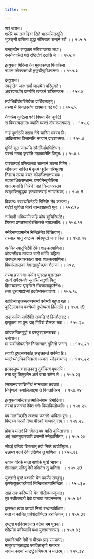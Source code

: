```yaml
---
title: १५५

---
```

शर्व उवाच।  
शरीरे मम तन्वङ्गि! सिते भास्यसितद्युतिः  
भुजङ्गी वासिता शुद्धा संश्लिष्टा चन्दने तरौ ।। १५५.१  
  
चन्द्रातपेन सम्पृक्ता रुचिराम्वरया तथा।  
रजनीवासिते पक्षे दृष्टिदोषं ददासि मे ।। १५५.२  
  
इत्युक्ता गिरिजा तेन मुक्तकण्ठा पिनाकिना।  
उवाच कोपरक्ताक्षी भ्रुकुटीकुटिलानना ।। १५५.३  
  
देव्युवाच।  
स्वकृतेन जनः सर्वो जाड्येन परिभूयते।  
अवश्यमर्थात् प्राप्नोति खण्डनं शशिमण्डन! ।। १५४.४  
  
तपोभिर्दीर्घचरितैर्यच्च प्रार्थिवत्यहम्।  
तस्या मे नियतस्त्वेष ह्यवमानः पदे पदे ।। १५५.५  
  
नैवास्मि कुटिला शर्व! विषमा नैव धूर्जटे!।  
स विषस्त्वङ्गतः ख्यातिं व्यक्तं दोषाकराश्रयात् ।। १५५.६  
  
नाहं पूष्णोऽपि दशना नेत्रे चास्मि भवस्य हि।  
आदित्यश्च विजानाति भगवान् द्वादशात्मकः ।। १५५.७  
  
मूर्ध्नि शूलं जनयसि स्वैर्दोषैर्मामधिक्षिपन्।  
यस्त्वं ममाह कृष्णेति महाकालेति विश्रुतः ।। १५४.८  
  
यास्याम्यहं परित्यक्त्वा चात्मानं तपसा गिरिम्।  
जीवन्त्या नास्ति मे कृत्यं धूर्त्तेन परिभूतया  
निशम्य तस्या वचनं कोपतीक्ष्णाक्षरम्भवः।  
उवाचाधिकसम्भ्रान्तः प्रणयेनेन्दुमौलिना  
अगात्मजासि गिरिजे !नाहं निन्दापरस्तव।  
त्वद्भक्तिबुद्ध्या कृतवांस्तवाहं नामसंश्रयम् ।। १५४.9  
  
विकल्पः स्वस्थचित्तेऽपि गिरिजे! नैव कल्पना।  
यद्येवं कुपिता भीरु! त्वन्तवाहन्नवै पुनः ।। १५४.१०  
  
नर्मवादी भविष्यामि जहि कोपं शुचिस्मिते!।  
शिरसा प्रणतश्चाहं रचितस्ते मयाञ्जलिः ।। १५४.११  
  
स्नेहेनाप्यवमानेन निन्दितेनैव विक्रियाम्।  
तस्मान्न यातु रुष्टस्य नर्मस्पृष्टो जनः किल ।। १५४.१२  
  
अनेकैः स्वादुभिर्देवी देवेन शङ्करपाणिना।  
कोपन्तीव्रन्न तत्याज सती मर्मणि घट्टिता  
अवष्टब्धमथास्फाल्य वासः शङ्करपाणिना।  
विपर्यस्तालका वेगाद्यातुमैच्छत शैलजा ।। १५४.  
  
तस्या व्रजन्त्याः कोपेन पुनराह पुरान्तकः।  
सत्यं सर्वैरवयवैः सुतासि सदृशी पितुः  
हिमाचलस्य श्रृङ्गैस्तै र्मेघजालाकुलैर्नभः।  
तथा दुरवगाह्येभ्यो हृदयेभ्यस्तवाशयः ।। १५५.१८  
  
काठिन्याङ्कस्त्वमस्मभ्यं वनेभ्यो बहुधा गता।  
कुटिलत्वञ्च वक्त्रेभ्यो दुःसेव्यत्वं हिमादपि ।। १५५.१9  
  
सङ्क्रान्ति सर्वदैवेति तन्वङ्गि! हिमशैलराट्।  
इत्युक्ता सा पुनः प्राह गिरिशं शैलजा तदा ।। १५५.२०  
  
कोपकम्पितमूर्द्धा च प्रस्फुरद्दशनच्छदा।  
उमोवाच।  
मा सर्वान्दोषदानेन निन्दान्यान् गुणिनो जनान् ।। १५५.२१  
  
तवापि दुष्टसम्पर्कात् सङ्क्रान्तं सर्वमेव हि।  
व्यालेभ्योऽधिकजिह्मत्वं भस्मना स्नेहबन्धनम् ।। १५५.२२  
  
हृत्कालुष्यं शशाङ्कात्तु दुर्बोधित्वं वृषादपि।  
तता बहु किमुक्तेन अलं वाचा श्रमेण ते ।। १५५.२३  
  
श्मशानवासान्निर्भीत्वं नग्नत्वान्न तवत्रपा।  
निर्घृणत्वं कपालित्वाद्दया ते विगताचिरम् ।। १५४.२४  
  
इत्युक्त्वामन्दिरात्तस्मान्निर्जगाम हिमाद्रिजा।  
तस्यां व्रजन्त्यां देवेश गणैः किलकिलोध्वनिः ।। १५४.२५  
  
क्व मातर्गच्छसि त्यक्त्वा रुदन्तो धाविताः पुनः ।  
विष्टभ्य चरणौ देव्या वीरको बाष्पगद्गदम् ।। १५४.२६  
  
प्रोवाच मातः! किन्त्वेतत् क्व यासि कुपितान्तरा।  
अहं त्वामनुयास्यामि व्रजन्तीं स्नेहवर्जिताम् ।। १५५.२७  
  
सोऽहं पतिष्ये शिखरात् तपो निष्ठे त्वयोज्झितः।  
उन्नाम्य वदनं देवी दक्षिणेन तु पाणिना ।। १५५.२८  
  
उवाच वीरकं माता माशोकं पुत्र! भावय।  
शैलाग्रात् पतितुं देवी दक्षिणेन तु पाणिना ।। १५५.२9  
  
युक्तन्ते पुत्र! वक्ष्यामि येन कार्येण तच्छृणु।  
कृष्णेत्युक्त्वाहरेणाहं निन्दिताचाप्यनिन्दिता ।। १५५.३०  
  
साहं तपः करिष्यामि येन गौरीत्वमाप्नुयात्।  
एष स्त्रीलम्पटो देवो यातायां मय्यनन्तरम्।। १५५.३१  
  
द्वाररक्षा त्वया कार्य्या नित्यं रन्ध्रान्ववेक्षिणा।  
यता न काचित् प्रविशेद्योषिदत्र हरान्तिकम् ।। १५५.३२  
  
दृष्ट्वा परस्त्रियञ्चात्र वदेथा मम पुत्रक!।  
शीघ्रमेव करिष्यामि यथा युक्तमनन्तरम् ।। १५५.३३  
  
एवमस्त्विति देवीं स वीरकः प्राह साम्प्रतम्।  
मातुराज्ञामृताह्लाद प्लाविताङ्गो गतज्वरः  
जगाम कक्ष्यां सन्द्रष्टुं प्रणिपत्य च मातरम् ।। १५५.३४
